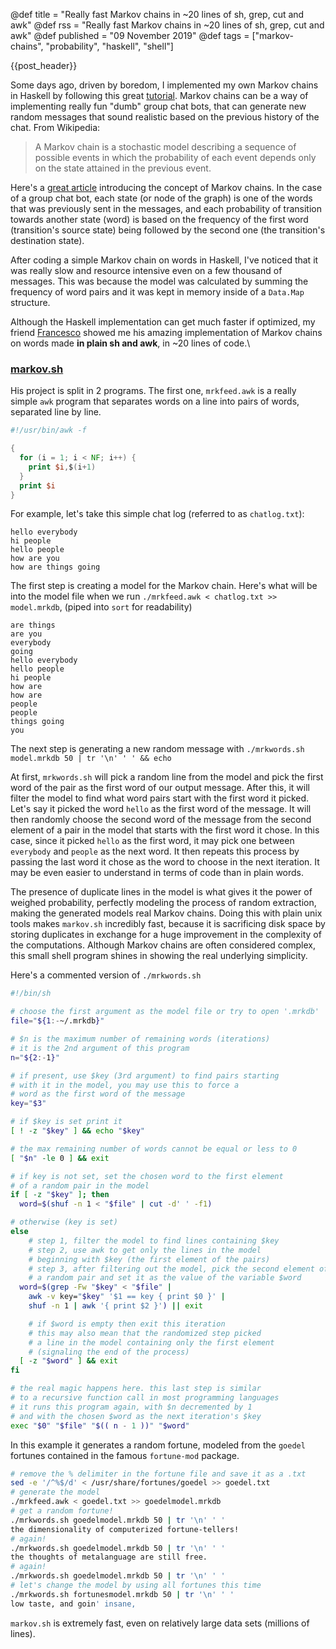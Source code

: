 @def title = "Really fast Markov chains in ~20 lines of sh, grep, cut and awk"
@def rss =  "Really fast Markov chains in ~20 lines of sh, grep, cut and awk"
@def published = "09 November 2019"
@def tags = ["markov-chains", "probability", "haskell", "shell"]

{{post_header}}

Some days ago, driven by boredom, I implemented my own Markov chains in Haskell by following this great [tutorial](https://dschrempf.github.io/coding/2018-02-10-markov-chains-in-haskell/). Markov chains can be a way of implementing really fun "dumb" group chat bots, that can generate new random messages that sound realistic based on the previous history of the chat. From Wikipedia:

> A Markov chain is a stochastic model describing a sequence of possible events in which the probability of each event depends only on the state attained in the previous event.

Here's a [great article](http://setosa.io/ev/markov-chains/) introducing the concept of Markov chains. In the case of a group chat bot, each state (or node of the graph) is one of the words that was previously sent in the messages, and each probability of transition towards another state (word) is based on the frequency of the first word (transition's source state) being followed by the second one (the transition's destination state).

After coding a simple Markov chain on words in Haskell, I've noticed that it was really slow and resource intensive even on a few thousand of messages. This was because the model was calculated by summing the frequency of word pairs and it was kept in memory inside of a `Data.Map` structure.

Although the Haskell implementation can get much faster if optimized, my friend [Francesco](https://github.com/Francesco149) showed me his amazing implementation of Markov chains on words made **in plain sh and awk**, in ~20 lines of code.\

### [markov.sh](https://github.com/Francesco149/markov.sh)

His project is split in 2 programs. The first one, `mrkfeed.awk` is a really simple `awk` program that separates words on a line into pairs of words, separated line by line.

```awk
#!/usr/bin/awk -f

{
  for (i = 1; i < NF; i++) {
    print $i,$(i+1)
  }
  print $i
}
```


For example, let's take this simple chat log (referred to as `chatlog.txt`):

```
hello everybody
hi people
hello people
how are you
how are things going
```

The first step is creating a model for the Markov chain. Here's what will be into the model file when we run `./mrkfeed.awk < chatlog.txt >> model.mrkdb`,  (piped into `sort` for readability)
```
are things
are you
everybody
going
hello everybody
hello people
hi people
how are
how are
people
people
things going
you
```

The next step is generating a new random message with `./mrkwords.sh model.mrkdb 50 | tr '\n' ' ' && echo`

At first, `mrkwords.sh` will pick a random line from the model and pick the first word of the pair as the first word of our output message. After this, it will filter the model to find what word pairs start with the first word it picked. Let's say it picked the word `hello` as the first word of the message. It will then randomly choose the second word of the message from the second element of a pair in the model that starts with the first word it chose. In this case, since it picked `hello` as the first word, it may pick one between `everybody` and `people` as the next word.
It then repeats this process by passing the last word it chose as the word to choose in the next iteration. It may be even easier to understand in terms of code than in plain words.

The presence of duplicate lines in the model is what gives it the power of weighed probability, perfectly modeling the process of random extraction, making the generated models real Markov chains.
Doing this with plain unix tools makes `markov.sh` incredibly fast, because it is sacrificing disk space by storing duplicates in exchange for a huge improvement in the complexity of the computations. Although Markov chains are often considered complex, this small shell program shines in showing the real underlying simplicity.

Here's a commented version of `./mrkwords.sh`
```bash
#!/bin/sh

# choose the first argument as the model file or try to open '.mrkdb'
file="${1:-~/.mrkdb}"

# $n is the maximum number of remaining words (iterations)
# it is the 2nd argument of this program
n="${2:-1}"

# if present, use $key (3rd argument) to find pairs starting
# with it in the model, you may use this to force a
# word as the first word of the message
key="$3"

# if $key is set print it
[ ! -z "$key" ] && echo "$key"

# the max remaining number of words cannot be equal or less to 0
[ "$n" -le 0 ] && exit

# if key is not set, set the chosen word to the first element
# of a random pair in the model
if [ -z "$key" ]; then
  word=$(shuf -n 1 < "$file" | cut -d' ' -f1)

# otherwise (key is set)
else
    # step 1, filter the model to find lines containing $key
    # step 2, use awk to get only the lines in the model
    # beginning with $key (the first element of the pairs)
    # step 3, after filtering out the model, pick the second element of
    # a random pair and set it as the value of the variable $word
  word=$(grep -Fw "$key" < "$file" |
    awk -v key="$key" '$1 == key { print $0 }' |
    shuf -n 1 | awk '{ print $2 }') || exit

    # if $word is empty then exit this iteration
    # this may also mean that the randomized step picked
    # a line in the model containing only the first element
    # (signaling the end of the process)
  [ -z "$word" ] && exit
fi

# the real magic happens here. this last step is similar
# to a recursive function call in most programming languages
# it runs this program again, with $n decremented by 1
# and with the chosen $word as the next iteration's $key
exec "$0" "$file" "$(( n - 1 ))" "$word"
```

In this example it generates a random fortune, modeled from the `goedel` fortunes contained in the famous `fortune-mod` package.
```bash
# remove the % delimiter in the fortune file and save it as a .txt
sed -e '/^%$/d' < /usr/share/fortunes/goedel >> goedel.txt
# generate the model
./mrkfeed.awk < goedel.txt >> goedelmodel.mrkdb
# get a random fortune!
./mrkwords.sh goedelmodel.mrkdb 50 | tr '\n' ' '
the dimensionality of computerized fortune-tellers!
# again!
./mrkwords.sh goedelmodel.mrkdb 50 | tr '\n' ' '
the thoughts of metalanguage are still free.
# again!
./mrkwords.sh goedelmodel.mrkdb 50 | tr '\n' ' '
# let's change the model by using all fortunes this time
./mrkwords.sh fortunesmodel.mrkdb 50 | tr '\n' ' '
low taste, and goin' insane,
```

`markov.sh` is extremely fast, even on relatively large data sets (millions of lines).

